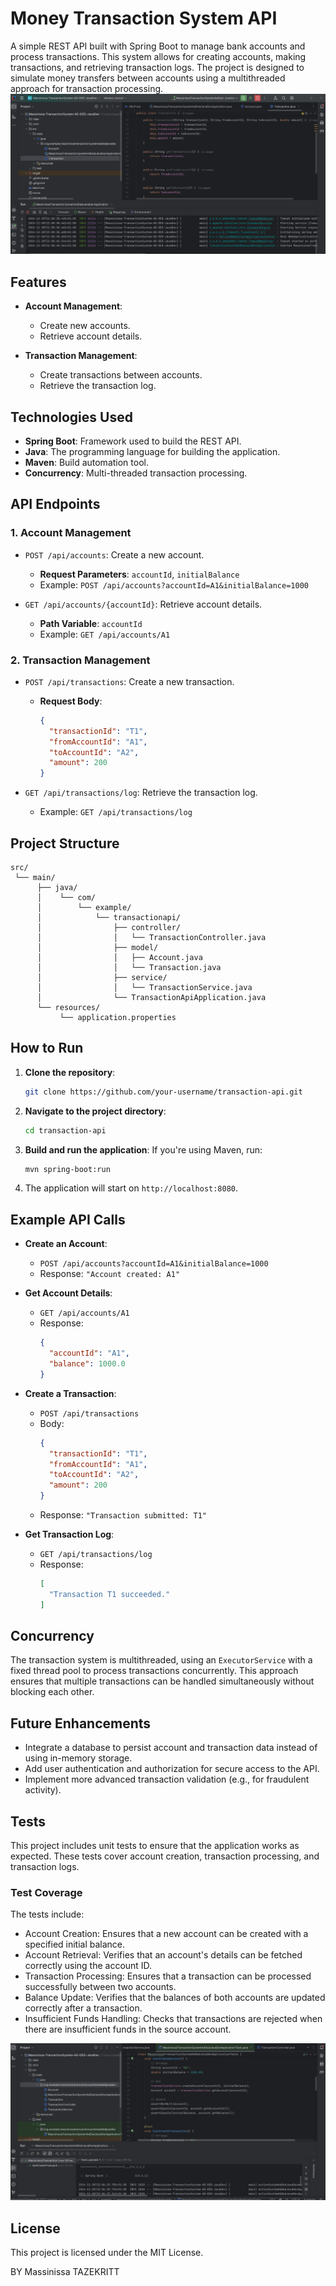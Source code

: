 

# Money Transaction System API

A simple REST API built with Spring Boot to manage bank accounts and process transactions. This system allows for creating accounts, making transactions, and retrieving transaction logs. The project is designed to simulate money transfers between accounts using a multithreaded approach for transaction processing.
![Screenshot](./JavaTransactionSystem1.png)

## Features

- **Account Management**:
    - Create new accounts.
    - Retrieve account details.

- **Transaction Management**:
    - Create transactions between accounts.
    - Retrieve the transaction log.

## Technologies Used

- **Spring Boot**: Framework used to build the REST API.
- **Java**: The programming language for building the application.
- **Maven**: Build automation tool.
- **Concurrency**: Multi-threaded transaction processing.

## API Endpoints

### 1. **Account Management**
- `POST /api/accounts`: Create a new account.
    - **Request Parameters**: `accountId`, `initialBalance`
    - Example: `POST /api/accounts?accountId=A1&initialBalance=1000`

- `GET /api/accounts/{accountId}`: Retrieve account details.
    - **Path Variable**: `accountId`
    - Example: `GET /api/accounts/A1`

### 2. **Transaction Management**
- `POST /api/transactions`: Create a new transaction.
    - **Request Body**:
      ```json
      {
        "transactionId": "T1",
        "fromAccountId": "A1",
        "toAccountId": "A2",
        "amount": 200
      }
      ```

- `GET /api/transactions/log`: Retrieve the transaction log.
    - Example: `GET /api/transactions/log`

## Project Structure

```
src/
 └── main/
      ├── java/
      │    └── com/
      │        └── example/
      │            └── transactionapi/
      │                ├── controller/
      │                │   └── TransactionController.java
      │                ├── model/
      │                │   ├── Account.java
      │                │   └── Transaction.java
      │                ├── service/
      │                │   └── TransactionService.java
      │                └── TransactionApiApplication.java
      └── resources/
           └── application.properties
```

## How to Run

1. **Clone the repository**:
   ```bash
   git clone https://github.com/your-username/transaction-api.git
   ```

2. **Navigate to the project directory**:
   ```bash
   cd transaction-api
   ```

3. **Build and run the application**:
   If you're using Maven, run:
   ```bash
   mvn spring-boot:run
   ```

4. The application will start on `http://localhost:8080`.

## Example API Calls

- **Create an Account**:
    - `POST /api/accounts?accountId=A1&initialBalance=1000`
    - Response: `"Account created: A1"`

- **Get Account Details**:
    - `GET /api/accounts/A1`
    - Response:
      ```json
      {
        "accountId": "A1",
        "balance": 1000.0
      }
      ```

- **Create a Transaction**:
    - `POST /api/transactions`
    - Body:
      ```json
      {
        "transactionId": "T1",
        "fromAccountId": "A1",
        "toAccountId": "A2",
        "amount": 200
      }
      ```
    - Response: `"Transaction submitted: T1"`

- **Get Transaction Log**:
    - `GET /api/transactions/log`
    - Response:
      ```json
      [
        "Transaction T1 succeeded."
      ]
      ```

## Concurrency

The transaction system is multithreaded, using an `ExecutorService` with a fixed thread pool to process transactions concurrently. This approach ensures that multiple transactions can be handled simultaneously without blocking each other.

## Future Enhancements

- Integrate a database to persist account and transaction data instead of using in-memory storage.
- Add user authentication and authorization for secure access to the API.
- Implement more advanced transaction validation (e.g., for fraudulent activity).

## Tests

This project includes unit tests to ensure that the application works as expected. These tests cover account creation, transaction processing, and transaction logs.
### Test Coverage
The tests include:
* Account Creation: Ensures that a new account can be created with a specified initial balance.
* Account Retrieval: Verifies that an account's details can be fetched correctly using the account ID.
* Transaction Processing: Ensures that a transaction can be processed successfully between two accounts.
* Balance Update: Verifies that the balances of both accounts are updated correctly after a transaction.
* Insufficient Funds Handling: Checks that transactions are rejected when there are insufficient funds in the source account.

![Screenshot](./JavaTransactionSystemTest1.png)
## License

This project is licensed under the MIT License.

BY Massinissa TAZEKRITT
